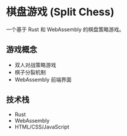 

# 棋盘游戏 (Split Chess)

一个基于 Rust 和 WebAssembly 的棋盘策略游戏。

## 游戏概念
- 双人对战策略游戏
- 棋子分裂机制
- WebAssembly 前端界面

## 技术栈
- Rust
- WebAssembly
- HTML/CSS/JavaScript
